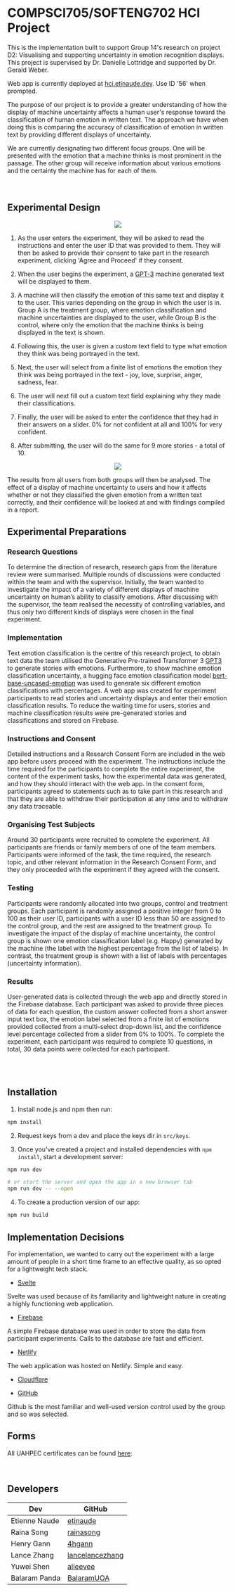 # COMPSCI705/SOFTENG702 HCI Project

This is the implementation built to support Group 14's research on project D2: Visualising and supporting uncertainty in emotion recognition displays. This project is supervised by Dr. Danielle Lottridge and supported by Dr. Gerald Weber. 

Web app is currently deployed at [hci.etinaude.dev](https://hci.etinaude.dev/about). Use ID '56' when prompted.

The purpose of our project is to provide a greater understanding of how the display of machine uncertainty affects a human user's response toward the classification of human emotion in written text. The approach we have when doing this is comparing the accuracy of classification of emotion in written text by providing different displays of uncertainty. 

We are currently designating two different focus groups. One will be presented with the emotion that a machine thinks is most prominent in the passage. The other group will receive information about various emotions and the certainty the machine has for each of them.
<br />
<br />
<br />
## Experimental Design

<p align="center">
  <img src="https://i.imgur.com/arjidk6.png" />
</p>

1. As the user enters the experiment, they will be asked to read the instructions and enter the user ID that was provided to them. They will then be asked to provide their consent to take part in the research experiment, clicking 'Agree and Proceed' if they consent.

2. When the user begins the experiment, a [GPT-3](https://openai.com/api/) machine generated text will be displayed to them.

3. A machine will then classify the emotion of this same text and display it to the user. This varies depending on the group in which the user is in. Group A is the treatment group, where emotion classification and machine uncertainties are displayed to the user, while Group B is the control, where only the emotion that the machine thinks is being displayed in the text is shown.

4. Following this, the user is given a custom text field to type what emotion they think was being portrayed in the text.

5. Next, the user will select from a finite list of emotions the emotion they think was being portrayed in the text - joy, love, surprise, anger, sadness, fear. 

6. The user will next fill out a custom text field explaining why they made their classifications.

7. Finally, the user will be asked to enter the confidence that they had in their answers on a slider. 0% for not confident at all and 100% for very confident.

8. After submitting, the user will do the same for 9 more stories - a total of 10.

<p align="center">
  <img src="https://i.imgur.com/knvoCdH.png" />
</p>

The results from all users from both groups will then be analysed. The effect of a display of machine uncertainty to users and how it affects whether or not they classified the given emotion from a written text correctly, and their confidence will be looked at and with findings compiled in a report.
<br />

## Experimental Preparations
### Research Questions
To determine the direction of research, research gaps from the literature review were summarised. Multiple rounds of discussions were conducted within the team and with the supervisor. Initially, the team wanted to investigate the impact of a variety of different displays of machine uncertainty on human’s ability to classify emotions. After discussing with the supervisor, the team realised the necessity of controlling variables, and thus only two different kinds of displays were chosen in the final experiment.

### Implementation
Text emotion classification is the centre of this research project, to obtain text data the team utilised the Generative Pre-trained Transformer 3 [GPT3](https://openai.com/api/) to generate stories with emotions. Furthermore, to show machine emotion classification uncertainty, a hugging face emotion classification model [bert-base-uncased-emotion](https://huggingface.co/bhadresh-savani/bert-base-uncased-emotion) was used to generate six different emotion classifications with percentages. A web app was created for experiment participants to read stories and uncertainty displays and enter their emotion classification results. To reduce the waiting time for users, stories and machine classification results were pre-generated stories and classifications and stored on Firebase.

### Instructions and Consent
Detailed instructions and a Research Consent Form are included in the web app before users proceed with the experiment. The instructions include the time required for the participants to complete the entire experiment, the content of the experiment tasks, how the experimental data was generated, and how they should interact with the web app. In the consent form, participants agreed to statements such as to take part in this research and that they are able to withdraw their participation at any time and to withdraw any data traceable.

### Organising Test Subjects
Around 30 participants were recruited to complete the experiment. All participants are friends or family members of one of the team members. Participants were informed of the task, the time required, the research topic, and other relevant information in the Research Consent Form, and they only proceeded with the experiment if they agreed with the consent. 

### Testing
Participants were randomly allocated into two groups, control and treatment groups. Each participant is randomly assigned a positive integer from 0 to 100 as their user ID, participants with a user ID less than 50 are assigned to the control group, and the rest are assigned to the treatment group. To investigate the impact of the display of machine uncertainty, the control group is shown one emotion classification label (e.g. Happy) generated by the machine (the label with the highest percentage from the list of labels). In contrast, the treatment group is shown with a list of labels with percentages (uncertainty information). 

### Results
User-generated data is collected through the web app and directly stored in the Firebase database. Each participant was asked to provide three pieces of data for each question, the custom answer collected from a short answer input text box, the emotion label selected from a finite list of emotions provided collected from a multi-select drop-down list, and the confidence level percentage collected from a slider from 0% to 100%. To complete the experiment, each participant was required to complete 10 questions, in total, 30 data points were collected for each participant.

<br />
<br />

## Installation

1. Install node.js and npm then run:

```bash
npm install
```

2. Request keys from a dev and place the keys dir in `src/keys`.

3. Once you've created a project and installed dependencies with `npm install`, start a development server:

```bash
npm run dev

# or start the server and open the app in a new browser tab
npm run dev -- --open
```

4. To create a production version of our app:

```bash
npm run build
```

## Implementation Decisions
For implementation, we wanted to carry out the experiment with a large amount of people in a short time frame to an effective quality, as so opted for a lightweight tech stack.

- [Svelte](https://svelte.dev/)

Svelte was used because of its familiarity and lightweight nature in creating a highly functioning web application.

- [Firebase](https://firebase.google.com/)

A simple Firebase database was used in order to store the data from participant experiments. Calls to the database are fast and efficient.

- [Netlify](https://www.netlify.com/)

The web application was hosted on Netlify. Simple and easy.

- [Cloudflare](https://www.cloudflare.com/)

- [GitHub](https://github.com)

Github is the most familiar and well-used version control used by the group and so was selected.

## Forms
All UAHPEC certificates can be found [here](https://github.com/etinaude/gpt3-hci-research/blob/main/Certificates.pdf):

<br />

## Developers

| Dev           | GitHub                                  |
| ------------- | --------------------------------------- |
| Etienne Naude  | [etinaude](https://github.com/etinaude) |
| Raina Song       | [rainasong](https://github.com/rainasong)  |
| Henry Gann      | [4hgann](https://github.com/4hgann) |
| Lance Zhang     | [lancelancezhang](https://github.com/lancelancezhang) |
| Yuwei Shen       | [alieevee](https://github.com/alieevee) |
| Balaram Panda |[BalaramUOA](github.com/BalaramUOA) |


